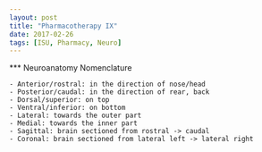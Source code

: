```yaml
---
layout: post
title: "Pharmacotherapy IX"
date: 2017-02-26
tags: [ISU, Pharmacy, Neuro]
---
```


*** Neuroanatomy Nomenclature

    - Anterior/rostral: in the direction of nose/head
    - Posterior/caudal: in the direction of rear, back
    - Dorsal/superior: on top
    - Ventral/inferior: on bottom
    - Lateral: towards the outer part
    - Medial: towards the inner part
    - Sagittal: brain sectioned from rostral -> caudal
    - Coronal: brain sectioned from lateral left -> lateral right
